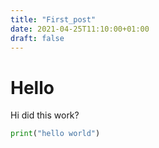 ```yaml
---
title: "First_post"
date: 2021-04-25T11:10:00+01:00
draft: false
---
```

# Hello
Hi did this work?

```py
print("hello world")

